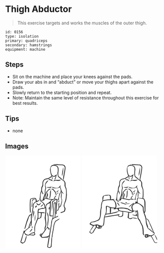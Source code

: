 # Thigh Abductor
> This exercise targets and works the muscles of the outer thigh.

``` 
id: 0156 
type: isolation 
primary: quadriceps 
secondary: hamstrings 
equipment: machine 
``` 

## Steps

 - Sit on the machine and place your knees against the pads.
 - Draw your abs in and “abduct” or move your thighs apart against the pads.
 - Slowly return to the starting position and repeat.
 - Note: Maintain the same level of resistance throughout this exercise for best results.

## Tips

 - none

## Images

<svg width="182pt" height="300" viewBox="0 0 182 225" xmlns="http://www.w3.org/2000/svg">
  <g fill="#FFF">
    <path d="M0 0h182v225H0V0m111.11 24.99c-2.26 3.72-3.43 8.21-2.6 12.54.86 4.2 1.18 8.64 3.51 12.36-1.25.8-2.51 1.58-3.81 2.31-4.39 4.76-12.36 2.3-16.05 7.87-2.3 2.83-2.13 6.53-2.18 9.96.15 2.9-2.05 5.11-2.74 7.79-.44 3.32.2 6.84-1.24 9.99-1.37 3.23-1.9 6.7-2.07 10.19-.13 3.27-1.53 6.56-.77 9.83 3.72 1.31 8.71 2.59 11.88-.51 0-.84.02-2.52.02-3.36 5.52 1.19 11.03 2.59 16.67 3.09-1.23 1.03-2.26 2.26-3.12 3.61-2.43 3.96-7.92 4.66-10.18 8.8-1.1 2.23-1.2 4.82-2.01 7.16-.34-3.64.1-7.66-2.55-10.59-3.13-3.22-6.46-7.04-11.38-7.05 3.15 2.28 7.07 3.8 9.27 7.2 2.49 3.17 3.73 7.33 2.73 11.31-2.4-.49-5-.91-7.38-.07-2.27.69-4.52 2.75-6.83.97-3.11 5.72-1.72 12.47-1.82 18.68.27 5.41-3.39 9.79-4.57 14.88-3.14 6.99-4.7 14.87-2.91 22.44-2.74 2.39-6.76 1.84-9.63 3.97-1.67 1.08-3.16 2.43-4.91 3.39-3.99.25-7.69-2.05-9.62-5.5 2.35-6.55 9.94-8.85 13.95-14.04-.96-.02-1.9.11-2.83.38 2.04-3.42 2.64-7.4 3.96-11.11.35 3.19-.04 6.39-1.43 9.31 1.11 0 2.62-.33 2.67-1.76 2.01-7.8.18-15.98 1.14-23.89 1.28-5.31 3.03-10.57 2.92-16.09 2.53-3.49-.01-7.98 2.2-11.56 1.33-3.48 5.11-4.86 8.45-5.6 1.21-1.22 4.17-1.71 3.95-3.71-1.95.09-3.6 1.38-5.37 2.07-.85-2.33-1-5.09-2.69-7-3.51-1.14-7.26-.1-10.73.7-1.53.2-2.61 1.51-2.9 2.95-1.19 8.01-.76 16.11-.77 24.17.05 2.76.52 5.49 1.02 8.2.95-1.62 1.49-3.43 1.12-5.31-.53-9.52-.94-19.17.61-28.62 3.37-.35 6.71-.92 10.09-1.22-1.23 2.23-3.9 1.75-5.99 2.35-1.26.96-1.09 2.71-1.35 4.11-.31 4.53-1.06 9.03-.91 13.59l1.42.06c-.01-4.48.34-8.96.02-13.43.59-.93 1.18-1.85 1.78-2.78 2.09-.77 4.15-1.68 5.89-3.12.23 2.18.59 4.34.99 6.49-3.36 1.16-5.47 4.03-7.13 7-.09 3.75.13 7.55-1.26 11.11-.39 4.08-1.03 8.13-2.22 12.08-1.81.69-3.57 1.47-5.3 2.35-6.06 10.33-8.47 22.18-11.79 33.55.42-.12 1.25-.35 1.67-.46 2.78-6.14 3.33-13.01 6.31-19.07 2.22-5.02 2.52-11.8 7.95-14.61-.45 4.87.29 9.77-.24 14.63-2.7 5.58-4.57 11.52-6.24 17.49-3.45 1.4-6.06 4.08-8.42 6.86-.76-.28-1.53-.55-2.29-.82-2.7 8.86-5.46 17.71-8.15 26.57-.83 3.24 3.31 3.63 5.3 4.88 2.23-1.59 5.5-2.6 6.26-5.52 1.37-4.69 3.54-9.3 3.19-14.31-2.63 4.46-3.14 9.81-5.07 14.58-.89 1.26-2.28 2.05-3.44 3.02-1.62-.55-3.24-1.03-4.86-1.54 3.16-7.31 3.9-15.38 6.92-22.75 1.26 1.77 2.47 3.59 3.66 5.42 3.21 1.24 6.7 2.08 10.02.63 4.47-.09 10 2.54 13.53-1.29-.29-1.78-.59-3.58-1.52-5.16.21-.27.63-.8.84-1.07.29-6.32-.4-12.92 2.26-18.84 2-4.17 2.89-8.86 5.52-12.71 2.55-.76 5.33-1.18 7.32-3.13.64-3.74 1.41-7.48 1.42-11.29 2.74.27 5.49.58 8.25.49l-2.19-1.71c-4.67-1.01-9.53-.37-14.27-.93.35-1.88.68-3.76 1.02-5.64 2.07-.59 4.14-1.19 6.11-2.08 2.22-.13 4.44-.22 6.66-.28 1.02-.58 2.05-1.15 3.08-1.7.88 8.04-.57 15.99-1.71 23.9 1.1 5.87 2.49 11.83 1.99 17.87-.73 2.74-2.72 5.22-1.96 8.21 1.21 4.93-3.4 7.96-5.78 11.55-1.95.36-3.88.81-5.79 1.35-.55 2.3-.55 4.89 2.25 5.6.18.45.53 1.35.7 1.8 1.39.58 2.64 1.97 4.26 1.61 4.02-.63 8.1-.72 12.15-.68l.64-2.37c.45.07 1.36.2 1.81.27-1.77 8.34-3 16.81-4.09 25.27 2.07.87 4.16 2.11 6.51 1.79 1.8-.81 4.15-1.91 4.07-4.26.42-7.14 1.16-14.25 1.22-21.4l-1.05.05c-1.8 7.51-.3 15.42-2.67 22.79-1.78 1.99-4.35.95-6.4.09.82-3.88 1.55-7.78 2.18-11.69 2.6-16.93 6.01-33.73 8.01-50.75.42-3.87 3.95-6.18 7.31-7.39 2.46-1.49 6.98-1.46 7.43-4.88-2.4.92-4.72 2.04-7.08 3.05.2-3.97.66-7.92.57-11.9-.41-7.34 1.09-14.6 1.41-21.92-.78-3.56-5.6-2.01-5.81.94-1.02 9.79-1.04 19.63-1.76 29.45-2.12-.19-4.23-.37-6.33-.61-.36-5.31.47-10.58.96-15.85.13-4.33.02-8.67.16-13 .16-2.24-.7-4.97 1.27-6.65 1.99-1.38 4.37-2.05 6.55-3.06 1.99.36 3.98.68 5.98 1 .01 6.24-.86 12.42-1.16 18.63.69 5.31-1.21 10.51-.45 15.82l1.65-.14c-.15-4.56.74-9.07.52-13.62-.06-7.39 1.58-14.69 1.49-22.08-2.72-.7-5.73-.89-7.83-2.98l1.36.03c1.41-2.3 3.37-4.27 4.34-6.83-2.57 1.37-4.21 3.78-5.81 6.11.04.94.09 1.87.13 2.81-5.45 1.79-11-.17-16.34-1.35-.14-.66-.43-1.99-.57-2.65.69-1.97 1.78-3.85 2.07-5.94-.81-2.03-2.05-3.87-2.66-5.98 2.37-3.1 4.86-6.86 9.06-7.4.27-1.87-2.62-1.07-3.66-.74-2.85 1.98-4.55 5.23-7.36 7.32.58 2.3 1.62 4.46 2.19 6.76-.78 2.9-1.75 5.77-1.52 8.84-.68-.42-2.03-1.24-2.71-1.65 1.47-4.07 2.1-8.62.79-12.82-1.48-3.79.84-7.51 1.36-11.25-.48-2.25-2.02-4.39-1.46-6.77.44-4.62 4.88-7.15 6.95-10.97-7.37 2.18-9.74 11.6-7.1 18.11-1.4 4.01-2.15 8.26-1.49 12.49-.99 5.63-4.54 10.52-4.94 16.31-1.91.22-4.17 1.13-5.74-.5-.24-3.14.58-6.26.3-9.4-.51-3.85 1.78-7.24 3-10.72.56 2.35 1.23 4.67 1.99 6.97.43-.16 1.27-.49 1.7-.65-.98-2.4-1.46-5.08-3.24-7.07.06-2.61-.09-5.27.46-7.84 1.1-2.3 2.94-4.47 2.44-7.21-.47-4.63.25-10.02 4.71-12.53 3.07-.78 6.29-.94 9.18-2.41-.18.75-.54 2.23-.72 2.98 3.41.48 6.74 1.37 9.54 3.46-.4-1.18-.81-2.35-1.23-3.52-2.05-.6-4.16-1-6.28-1.21-.38-.57-.77-1.14-1.15-1.71 2.8-1.54 5.6-3.19 7.85-5.5 2.95 1.39 6.1 1.04 8.97-.45-1.57 2.64-2.86 5.44-3.62 8.43 1.13-.55 2.33-1.21 2.65-2.55 1.47-3.54 2.01-7.37 3.18-11.02-2.79 2.98-8.04 7.26-11.49 2.79-3.25-5.27-3.52-11.75-3.47-17.78 1.89-6.6 11.29-6.38 15.62-2.45 1.94 4 1.88 8.65 1.09 12.93-.99 3.72.37 7.55 1.15 11.18 4.53 3.67 8.95 7.59 13.8 10.9 2.91 3.06 1.45 7.62 1.89 11.38.99 3.17 2.87 6.03 3.41 9.35.31 8.35.32 16.79-1.65 24.95-1.34 4.3-3.11 8.46-4.12 12.85.01 2.8 1.83 5.19 2.34 7.9-.31 1.89-.9 3.73-1.48 5.56-2.72 1.27-5.49 2.49-8.5 2.89.29.42.88 1.26 1.17 1.68 3.32-.8 6.44-2.18 9.48-3.7.67-3.22 2.81-6.81.35-9.79-2.59-3.81-1.06-8.56.87-12.28 3.03-5.6 2.86-12.13 3.71-18.27-1-5.98.51-12.36-2.36-17.95-1.66-3.47-.84-7.36-1.18-11.05-.65-1.72-1.66-3.28-2.55-4.89-.61-.22-1.83-.65-2.44-.87 2.02-7.27 2.65-14.8 4.24-22.15.51-4.88 2.69-11.13-2.15-14.61-4.49-2.57-10.07-.98-14.98-1.9-5.68-1.17-11.5.68-16.41 3.39m2.26 26.34c-.82 2.44-.67 5.06 1.4 6.78-.21-2.3-.45-4.64-1.4-6.78m2.93 11.35c1.98-.61 3.8-2.42 6-1.94 4.07.77 9.32 1.79 12.2-2.06-4.51.74-9.04.49-13.57.3-2.38-.31-3.51 2.11-4.63 3.7m10.73 15.52c-5.07 1.25-10.07-.89-14.81-2.45 1.1 1.27 2.23 2.72 3.93 3.21 5.25.8 10.92.88 15.63-1.95 1.07 3.07 2.98 6.19 2.14 9.56-.43 3.09-3.27 5.19-3.66 8.3-.74 4.59-2 9.04-3.7 13.36.8-.42 2.41-1.28 3.21-1.71-.53 2.51-1.93 5.02-.72 7.61 2.31-2.96.56-6.67.49-10.01 1.2-6 2.32-12.33 6.33-17.19-.62 4.33-.93 8.7-1.38 13.05-.24 3.74 2.7 7.13 1.65 10.89-.93 3.68-1.6 7.47-3.2 10.94-.65.55-.96 2.66-2.12 1.9-.95-2.77-.51-5.7-.04-8.51-.55.24-1.67.73-2.23.97-.12 3.94 1.02 8-.36 11.82-.47 2.57-2.54 4.33-3.88 6.45 1.19-.48 2.38-.97 3.56-1.49.95-2.29 1.78-4.64 2.49-7.03 1.64-1.06 3.89-1.89 4.35-4.03 1.41-6.19 4.63-12.93 1.09-19.01.58-4.3.63-8.64.77-12.97 1.67 1.22 3.39 2.39 5.21 3.4-1.81-2.54-4.43-4.54-5.5-7.56-1.19-3.23-2.22-6.51-3.38-9.75.33-1.31.62-2.64.82-3.97-2.19 2.08-3.64 5.18-6.69 6.17m-25.71-1.44c-.06.31-.17.93-.23 1.24 3.27.38 6.57.44 9.83-.12.21-.81.43-1.62.65-2.44-3.28 1.24-6.77 1.71-10.25 1.32m9.89 4.89c1.14.41 2.37.54 3.48 1.03 2.23 2.58 4.67 5.04 6.27 8.09-.41 1.58-.77 3.26.79 4.39.35-2.22.46-4.45.31-6.68-2.14-2.48-4.25-4.98-6.37-7.48-1.32-.39-3.73-.64-4.48.65m-2.91 10.09c-.32 3.59-.38 7.24-1.7 10.64.25.38.76 1.14 1.01 1.51 2.93-6.39 2.49-13.53 2.66-20.38-1.96 2.29-2.17 5.36-1.97 8.23m14.5-2.29c2.78-.74 4.99-2.68 6.79-4.85-3.03.34-5.03 2.62-6.79 4.85m3.44.84c-.68 1.6-.17 2.13 1.52 1.58.65-1.61.15-2.13-1.52-1.58m-3.45 4.54c1.24.47 2.45-1.5 1.84-2.54-1.23-.44-2.49 1.51-1.84 2.54m-9.6 16.85c-.34 7.96-.85 15.92-.93 23.88 1.37-7.76 2.33-15.57 2.9-23.43 2.31-1.41 5.22-1.99 6.77-4.43-3.28.34-6.24 1.9-8.74 3.98m-34.05 6.43c-1.11-1.22-2.26-2.42-3.48-3.53-.04 2.49 1.48 5.38 4.25 5.44 3.99.72 5.74-3.73 7.22-6.58-2.4 2.08-4.31 5.33-7.99 4.67m51.24-3.73c.27.27.27.27 0 0m-45.17 10.36c2.61-1.95 5.61-3.74 6.96-6.86-3.32 1.08-5.58 3.76-6.96 6.86m-10.72-3.18c-1.88 1-2.09 2.97-1.55 4.84 2.1-.9 2.97-3.15 3.73-5.15-.55.08-1.63.23-2.18.31m-6.36 11.47c.15 6.04-1.42 11.89-1.99 17.86l.43.02c.61-5.9 6.35-12.45 1.56-17.88m3.49 25.58c1.34-5.49 1.17-11.18.96-16.78-.87 5.54-1.98 11.18-.96 16.78m50.76-1.28c-1.79.94-2.33 3.04-3.23 4.69-2.91 5.52-2.86 11.9-4.02 17.88-1.44 5.79-2.11 11.72-2.96 17.61l1.72.13c.53-6.31 1.54-12.56 3.05-18.71.81-5.77 1.09-11.8 3.87-17.07 1.99-4.81 8.55-4.96 10.88-9.55-3.18 1.53-6.17 3.41-9.31 5.02m-58.03 14.6c-1.04.94.31 3.3 1.62 2.4 1.11-.99-.23-3.38-1.62-2.4m-5.75 13.4c3.01-2.22 7.13-5.04 6.64-9.28-2.13 3.15-4.99 5.82-6.64 9.28z"/>
    <path d="M120.25 23c4.31-.26 8.56.82 12.88.59 2.49.02 5.05-.04 7.45.71a8.916 8.916 0 0 1 3.34 4.66c-.76 10.48-4.25 20.62-4.37 31.15-3.03-3.48-6.18-6.94-10.26-9.23-3.43-7.43 1.84-15.5-1.66-22.81-1.23-3.02-4.68-3.9-7.38-5.07m17.37 18.95c-.42 2.54-1.01 5.15-.2 7.67 2.32-6.83 2.72-14.16 3.13-21.31-1.4 4.44-2.47 9.01-2.93 13.64zM96.68 94.92c-.42 2.3-.68 4.62-.89 6.95-1.14 1.27-2.16 2.63-2.98 4.13 1.07-3.77 2.56-7.39 3.87-11.08zM118.34 117.88c-.03-1.72 1.32-2.79 2.4-3.92.53 5.36-.02 10.74-.78 16.05-.09 6.65.34 13.34-.81 19.94-1.08.47-2.15.95-3.23 1.42.43-5.06 1.24-10.09 1.36-15.18.75-6.08 0-12.25 1.06-18.31zM98.49 123.49c1.03-4.49 5.17-7.9 9.83-7.75-.19 2.83-.4 5.67-.41 8.52.21 7.27-1.68 14.5-.75 21.77 2.54 1.3 5.52 1.29 8.23.54-1.03 6.34-5.09 11.89-4.52 18.53-1.43 9.31-3.22 18.59-4.82 27.89-4.37 4.1-10.87 3.38-16.35 4.43-.43-.59-1.3-1.75-1.73-2.33 1.2-5.48 6.34-8.61 8.68-13.48 1.47-2.78 3.78-4.96 6.24-6.85 1.15 1.85 2.07 3.83 3.03 5.79.38-1.19.9-2.33 1.45-3.45-1.63-1.62-3.32-3.19-5.17-4.57 1.63-6.06 1.9-12.33 2.59-18.53-.61-5.78.43-12.4-3.93-16.99.88 3.72 1.08 7.59 2.27 11.25.13 4.26.06 8.54-.89 12.72-.43 6.17.34 13.14-4.55 17.87-1.12-2.84-.17-5.51 1.11-8.05 1.78-8.85-2.43-17.71-.4-26.56.75-6.85 1.66-13.96.09-20.75m8.23 7.17c.46-2.28.67-4.6.84-6.92-2.11 1.03-4.11 6.94-.84 6.92zM79.95 151.8c.18-4.48.04-8.96.2-13.43 2 .25 4 .49 6 .77-.02 3.8-.19 7.7-1.69 11.26-1.46.58-3.01.93-4.51 1.4zM59.99 190.99c2.85-2.59 6.72-3.17 10.39-3.64l-.44 4.26c-3.32-.13-6.64-.35-9.95-.62zM84.9 191.83c.89-.78 1.79-1.54 2.7-2.31-.39 1.29-.7 2.6-1.08 3.9-.63-.44-1.17-.97-1.62-1.59z"/>
  </g>
  <g fill="#333">
    <path d="M111.11 24.99c4.91-2.71 10.73-4.56 16.41-3.39 4.91.92 10.49-.67 14.98 1.9 4.84 3.48 2.66 9.73 2.15 14.61-1.59 7.35-2.22 14.88-4.24 22.15.61.22 1.83.65 2.44.87.89 1.61 1.9 3.17 2.55 4.89.34 3.69-.48 7.58 1.18 11.05 2.87 5.59 1.36 11.97 2.36 17.95-.85 6.14-.68 12.67-3.71 18.27-1.93 3.72-3.46 8.47-.87 12.28 2.46 2.98.32 6.57-.35 9.79-3.04 1.52-6.16 2.9-9.48 3.7-.29-.42-.88-1.26-1.17-1.68 3.01-.4 5.78-1.62 8.5-2.89.58-1.83 1.17-3.67 1.48-5.56-.51-2.71-2.33-5.1-2.34-7.9 1.01-4.39 2.78-8.55 4.12-12.85 1.97-8.16 1.96-16.6 1.65-24.95-.54-3.32-2.42-6.18-3.41-9.35-.44-3.76 1.02-8.32-1.89-11.38-4.85-3.31-9.27-7.23-13.8-10.9-.78-3.63-2.14-7.46-1.15-11.18.79-4.28.85-8.93-1.09-12.93-4.33-3.93-13.73-4.15-15.62 2.45-.05 6.03.22 12.51 3.47 17.78 3.45 4.47 8.7.19 11.49-2.79-1.17 3.65-1.71 7.48-3.18 11.02-.32 1.34-1.52 2-2.65 2.55.76-2.99 2.05-5.79 3.62-8.43-2.87 1.49-6.02 1.84-8.97.45-2.25 2.31-5.05 3.96-7.85 5.5.38.57.77 1.14 1.15 1.71 2.12.21 4.23.61 6.28 1.21.42 1.17.83 2.34 1.23 3.52-2.8-2.09-6.13-2.98-9.54-3.46.18-.75.54-2.23.72-2.98-2.89 1.47-6.11 1.63-9.18 2.41-4.46 2.51-5.18 7.9-4.71 12.53.5 2.74-1.34 4.91-2.44 7.21-.55 2.57-.4 5.23-.46 7.84 1.78 1.99 2.26 4.67 3.24 7.07-.43.16-1.27.49-1.7.65-.76-2.3-1.43-4.62-1.99-6.97-1.22 3.48-3.51 6.87-3 10.72.28 3.14-.54 6.26-.3 9.4 1.57 1.63 3.83.72 5.74.5.4-5.79 3.95-10.68 4.94-16.31-.66-4.23.09-8.48 1.49-12.49-2.64-6.51-.27-15.93 7.1-18.11-2.07 3.82-6.51 6.35-6.95 10.97-.56 2.38.98 4.52 1.46 6.77-.52 3.74-2.84 7.46-1.36 11.25 1.31 4.2.68 8.75-.79 12.82.68.41 2.03 1.23 2.71 1.65-.23-3.07.74-5.94 1.52-8.84-.57-2.3-1.61-4.46-2.19-6.76 2.81-2.09 4.51-5.34 7.36-7.32 1.04-.33 3.93-1.13 3.66.74-4.2.54-6.69 4.3-9.06 7.4.61 2.11 1.85 3.95 2.66 5.98-.29 2.09-1.38 3.97-2.07 5.94.14.66.43 1.99.57 2.65 5.34 1.18 10.89 3.14 16.34 1.35-.04-.94-.09-1.87-.13-2.81 1.6-2.33 3.24-4.74 5.81-6.11-.97 2.56-2.93 4.53-4.34 6.83l-1.36-.03c2.1 2.09 5.11 2.28 7.83 2.98.09 7.39-1.55 14.69-1.49 22.08.22 4.55-.67 9.06-.52 13.62l-1.65.14c-.76-5.31 1.14-10.51.45-15.82.3-6.21 1.17-12.39 1.16-18.63-2-.32-3.99-.64-5.98-1-2.18 1.01-4.56 1.68-6.55 3.06-1.97 1.68-1.11 4.41-1.27 6.65-.14 4.33-.03 8.67-.16 13-.49 5.27-1.32 10.54-.96 15.85 2.1.24 4.21.42 6.33.61.72-9.82.74-19.66 1.76-29.45.21-2.95 5.03-4.5 5.81-.94-.32 7.32-1.82 14.58-1.41 21.92.09 3.98-.37 7.93-.57 11.9 2.36-1.01 4.68-2.13 7.08-3.05-.45 3.42-4.97 3.39-7.43 4.88-3.36 1.21-6.89 3.52-7.31 7.39-2 17.02-5.41 33.82-8.01 50.75-.63 3.91-1.36 7.81-2.18 11.69 2.05.86 4.62 1.9 6.4-.09 2.37-7.37.87-15.28 2.67-22.79l1.05-.05c-.06 7.15-.8 14.26-1.22 21.4.08 2.35-2.27 3.45-4.07 4.26-2.35.32-4.44-.92-6.51-1.79 1.09-8.46 2.32-16.93 4.09-25.27-.45-.07-1.36-.2-1.81-.27l-.64 2.37c-4.05-.04-8.13.05-12.15.68-1.62.36-2.87-1.03-4.26-1.61-.17-.45-.52-1.35-.7-1.8-2.8-.71-2.8-3.3-2.25-5.6 1.91-.54 3.84-.99 5.79-1.35 2.38-3.59 6.99-6.62 5.78-11.55-.76-2.99 1.23-5.47 1.96-8.21.5-6.04-.89-12-1.99-17.87 1.14-7.91 2.59-15.86 1.71-23.9-1.03.55-2.06 1.12-3.08 1.7-2.22.06-4.44.15-6.66.28-1.97.89-4.04 1.49-6.11 2.08-.34 1.88-.67 3.76-1.02 5.64 4.74.56 9.6-.08 14.27.93l2.19 1.71c-2.76.09-5.51-.22-8.25-.49-.01 3.81-.78 7.55-1.42 11.29-1.99 1.95-4.77 2.37-7.32 3.13-2.63 3.85-3.52 8.54-5.52 12.71-2.66 5.92-1.97 12.52-2.26 18.84-.21.27-.63.8-.84 1.07.93 1.58 1.23 3.38 1.52 5.16-3.53 3.83-9.06 1.2-13.53 1.29-3.32 1.45-6.81.61-10.02-.63-1.19-1.83-2.4-3.65-3.66-5.42-3.02 7.37-3.76 15.44-6.92 22.75 1.62.51 3.24.99 4.86 1.54 1.16-.97 2.55-1.76 3.44-3.02 1.93-4.77 2.44-10.12 5.07-14.58.35 5.01-1.82 9.62-3.19 14.31-.76 2.92-4.03 3.93-6.26 5.52-1.99-1.25-6.13-1.64-5.3-4.88 2.69-8.86 5.45-17.71 8.15-26.57.76.27 1.53.54 2.29.82 2.36-2.78 4.97-5.46 8.42-6.86 1.67-5.97 3.54-11.91 6.24-17.49.53-4.86-.21-9.76.24-14.63-5.43 2.81-5.73 9.59-7.95 14.61-2.98 6.06-3.53 12.93-6.31 19.07-.42.11-1.25.34-1.67.46 3.32-11.37 5.73-23.22 11.79-33.55 1.73-.88 3.49-1.66 5.3-2.35 1.19-3.95 1.83-8 2.22-12.08 1.39-3.56 1.17-7.36 1.26-11.11 1.66-2.97 3.77-5.84 7.13-7-.4-2.15-.76-4.31-.99-6.49-1.74 1.44-3.8 2.35-5.89 3.12-.6.93-1.19 1.85-1.78 2.78.32 4.47-.03 8.95-.02 13.43l-1.42-.06c-.15-4.56.6-9.06.91-13.59.26-1.4.09-3.15 1.35-4.11 2.09-.6 4.76-.12 5.99-2.35-3.38.3-6.72.87-10.09 1.22-1.55 9.45-1.14 19.1-.61 28.62.37 1.88-.17 3.69-1.12 5.31-.5-2.71-.97-5.44-1.02-8.2.01-8.06-.42-16.16.77-24.17.29-1.44 1.37-2.75 2.9-2.95 3.47-.8 7.22-1.84 10.73-.7 1.69 1.91 1.84 4.67 2.69 7 1.77-.69 3.42-1.98 5.37-2.07.22 2-2.74 2.49-3.95 3.71-3.34.74-7.12 2.12-8.45 5.6-2.21 3.58.33 8.07-2.2 11.56.11 5.52-1.64 10.78-2.92 16.09-.96 7.91.87 16.09-1.14 23.89-.05 1.43-1.56 1.76-2.67 1.76 1.39-2.92 1.78-6.12 1.43-9.31-1.32 3.71-1.92 7.69-3.96 11.11.93-.27 1.87-.4 2.83-.38-4.01 5.19-11.6 7.49-13.95 14.04 1.93 3.45 5.63 5.75 9.62 5.5 1.75-.96 3.24-2.31 4.91-3.39 2.87-2.13 6.89-1.58 9.63-3.97-1.79-7.57-.23-15.45 2.91-22.44 1.18-5.09 4.84-9.47 4.57-14.88.1-6.21-1.29-12.96 1.82-18.68 2.31 1.78 4.56-.28 6.83-.97 2.38-.84 4.98-.42 7.38.07 1-3.98-.24-8.14-2.73-11.31-2.2-3.4-6.12-4.92-9.27-7.2 4.92.01 8.25 3.83 11.38 7.05 2.65 2.93 2.21 6.95 2.55 10.59.81-2.34.91-4.93 2.01-7.16 2.26-4.14 7.75-4.84 10.18-8.8.86-1.35 1.89-2.58 3.12-3.61-5.64-.5-11.15-1.9-16.67-3.09 0 .84-.02 2.52-.02 3.36-3.17 3.1-8.16 1.82-11.88.51-.76-3.27.64-6.56.77-9.83.17-3.49.7-6.96 2.07-10.19 1.44-3.15.8-6.67 1.24-9.99.69-2.68 2.89-4.89 2.74-7.79.05-3.43-.12-7.13 2.18-9.96 3.69-5.57 11.66-3.11 16.05-7.87 1.3-.73 2.56-1.51 3.81-2.31-2.33-3.72-2.65-8.16-3.51-12.36-.83-4.33.34-8.82 2.6-12.54m9.14-1.99c2.7 1.17 6.15 2.05 7.38 5.07 3.5 7.31-1.77 15.38 1.66 22.81 4.08 2.29 7.23 5.75 10.26 9.23.12-10.53 3.61-20.67 4.37-31.15a8.916 8.916 0 0 0-3.34-4.66c-2.4-.75-4.96-.69-7.45-.71-4.32.23-8.57-.85-12.88-.59M96.68 94.92c-1.31 3.69-2.8 7.31-3.87 11.08.82-1.5 1.84-2.86 2.98-4.13.21-2.33.47-4.65.89-6.95m21.66 22.96c-1.06 6.06-.31 12.23-1.06 18.31-.12 5.09-.93 10.12-1.36 15.18 1.08-.47 2.15-.95 3.23-1.42 1.15-6.6.72-13.29.81-19.94.76-5.31 1.31-10.69.78-16.05-1.08 1.13-2.43 2.2-2.4 3.92m-19.85 5.61c1.57 6.79.66 13.9-.09 20.75-2.03 8.85 2.18 17.71.4 26.56-1.28 2.54-2.23 5.21-1.11 8.05 4.89-4.73 4.12-11.7 4.55-17.87.95-4.18 1.02-8.46.89-12.72-1.19-3.66-1.39-7.53-2.27-11.25 4.36 4.59 3.32 11.21 3.93 16.99-.69 6.2-.96 12.47-2.59 18.53 1.85 1.38 3.54 2.95 5.17 4.57-.55 1.12-1.07 2.26-1.45 3.45-.96-1.96-1.88-3.94-3.03-5.79-2.46 1.89-4.77 4.07-6.24 6.85-2.34 4.87-7.48 8-8.68 13.48.43.58 1.3 1.74 1.73 2.33 5.48-1.05 11.98-.33 16.35-4.43 1.6-9.3 3.39-18.58 4.82-27.89-.57-6.64 3.49-12.19 4.52-18.53-2.71.75-5.69.76-8.23-.54-.93-7.27.96-14.5.75-21.77.01-2.85.22-5.69.41-8.52-4.66-.15-8.8 3.26-9.83 7.75M79.95 151.8c1.5-.47 3.05-.82 4.51-1.4 1.5-3.56 1.67-7.46 1.69-11.26-2-.28-4-.52-6-.77-.16 4.47-.02 8.95-.2 13.43m-19.96 39.19c3.31.27 6.63.49 9.95.62l.44-4.26c-3.67.47-7.54 1.05-10.39 3.64m24.91.84c.45.62.99 1.15 1.62 1.59.38-1.3.69-2.61 1.08-3.9-.91.77-1.81 1.53-2.7 2.31z"/>
    <path d="M137.62 41.95c.46-4.63 1.53-9.2 2.93-13.64-.41 7.15-.81 14.48-3.13 21.31-.81-2.52-.22-5.13.2-7.67zM113.37 51.33c.95 2.14 1.19 4.48 1.4 6.78-2.07-1.72-2.22-4.34-1.4-6.78zM116.3 62.68c1.12-1.59 2.25-4.01 4.63-3.7 4.53.19 9.06.44 13.57-.3-2.88 3.85-8.13 2.83-12.2 2.06-2.2-.48-4.02 1.33-6 1.94zM127.03 78.2c3.05-.99 4.5-4.09 6.69-6.17-.2 1.33-.49 2.66-.82 3.97 1.16 3.24 2.19 6.52 3.38 9.75 1.07 3.02 3.69 5.02 5.5 7.56-1.82-1.01-3.54-2.18-5.21-3.4-.14 4.33-.19 8.67-.77 12.97 3.54 6.08.32 12.82-1.09 19.01-.46 2.14-2.71 2.97-4.35 4.03-.71 2.39-1.54 4.74-2.49 7.03-1.18.52-2.37 1.01-3.56 1.49 1.34-2.12 3.41-3.88 3.88-6.45 1.38-3.82.24-7.88.36-11.82.56-.24 1.68-.73 2.23-.97-.47 2.81-.91 5.74.04 8.51 1.16.76 1.47-1.35 2.12-1.9 1.6-3.47 2.27-7.26 3.2-10.94 1.05-3.76-1.89-7.15-1.65-10.89.45-4.35.76-8.72 1.38-13.05-4.01 4.86-5.13 11.19-6.33 17.19.07 3.34 1.82 7.05-.49 10.01-1.21-2.59.19-5.1.72-7.61-.8.43-2.41 1.29-3.21 1.71 1.7-4.32 2.96-8.77 3.7-13.36.39-3.11 3.23-5.21 3.66-8.3.84-3.37-1.07-6.49-2.14-9.56-4.71 2.83-10.38 2.75-15.63 1.95-1.7-.49-2.83-1.94-3.93-3.21 4.74 1.56 9.74 3.7 14.81 2.45zM101.32 76.76c3.48.39 6.97-.08 10.25-1.32-.22.82-.44 1.63-.65 2.44-3.26.56-6.56.5-9.83.12.06-.31.17-.93.23-1.24z"/>
    <path d="M111.21 81.65c.75-1.29 3.16-1.04 4.48-.65 2.12 2.5 4.23 5 6.37 7.48.15 2.23.04 4.46-.31 6.68-1.56-1.13-1.2-2.81-.79-4.39-1.6-3.05-4.04-5.51-6.27-8.09-1.11-.49-2.34-.62-3.48-1.03zM108.3 91.74c-.2-2.87.01-5.94 1.97-8.23-.17 6.85.27 13.99-2.66 20.38-.25-.37-.76-1.13-1.01-1.51 1.32-3.4 1.38-7.05 1.7-10.64zM122.8 89.45c1.76-2.23 3.76-4.51 6.79-4.85-1.8 2.17-4.01 4.11-6.79 4.85zM126.24 90.29c1.67-.55 2.17-.03 1.52 1.58-1.69.55-2.2.02-1.52-1.58zM122.79 94.83c-.65-1.03.61-2.98 1.84-2.54.61 1.04-.6 3.01-1.84 2.54zM113.19 111.68c2.5-2.08 5.46-3.64 8.74-3.98-1.55 2.44-4.46 3.02-6.77 4.43-.57 7.86-1.53 15.67-2.9 23.43.08-7.96.59-15.92.93-23.88zM79.14 118.11c3.68.66 5.59-2.59 7.99-4.67-1.48 2.85-3.23 7.3-7.22 6.58-2.77-.06-4.29-2.95-4.25-5.44 1.22 1.11 2.37 2.31 3.48 3.53zM130.38 114.38c.27.27.27.27 0 0zM85.21 124.74c1.38-3.1 3.64-5.78 6.96-6.86-1.35 3.12-4.35 4.91-6.96 6.86zM74.49 121.56c.55-.08 1.63-.23 2.18-.31-.76 2-1.63 4.25-3.73 5.15-.54-1.87-.33-3.84 1.55-4.84zM106.72 130.66c-3.27.02-1.27-5.89.84-6.92-.17 2.32-.38 4.64-.84 6.92zM68.13 133.03c4.79 5.43-.95 11.98-1.56 17.88l-.43-.02c.57-5.97 2.14-11.82 1.99-17.86zM71.62 158.61c-1.02-5.6.09-11.24.96-16.78.21 5.6.38 11.29-.96 16.78zM122.38 157.33c3.14-1.61 6.13-3.49 9.31-5.02-2.33 4.59-8.89 4.74-10.88 9.55-2.78 5.27-3.06 11.3-3.87 17.07-1.51 6.15-2.52 12.4-3.05 18.71l-1.72-.13c.85-5.89 1.52-11.82 2.96-17.61 1.16-5.98 1.11-12.36 4.02-17.88.9-1.65 1.44-3.75 3.23-4.69zM64.35 171.93c1.39-.98 2.73 1.41 1.62 2.4-1.31.9-2.66-1.46-1.62-2.4zM58.6 185.33c1.65-3.46 4.51-6.13 6.64-9.28.49 4.24-3.63 7.06-6.64 9.28z"/>
  </g>
</svg>

<svg width="182pt" height="300" viewBox="0 0 182 225" xmlns="http://www.w3.org/2000/svg">
  <g fill="#FFF">
    <path d="M0 0h182v202.88c-1.77-4.31-3.68-8.7-6.81-12.22 1.84 5.35 4.71 10.28 6.81 15.53v3.07c-1.03.49-2.05.97-3.07 1.47-1.12-.62-2.24-1.23-3.35-1.85-2.22-4.87-4.91-9.52-7.64-14.12 2.76-1.26 6.23-2.38 7.25-5.6 1.04-1.9-.97-3.32-1.9-4.73-2.72-6.74-5.53-13.45-8.77-19.97-2.08-4.57-3.34-10.99-9.18-12.04-.79-4.35-2.29-8.52-4.26-12.46 1.23-2.13 2.37-4.44 2.25-6.96-.01-6.33.13-12.66-.06-18.99-.07-3.95-1.51-7.8-4.2-10.72l-1.44 1.43c1.58-7.14.93-14.39.66-21.62-.38-3.82-2.8-7.17-2.79-11.06-.12-2.14.12-4.31-.28-6.43-.97-2.53-2.87-4.53-4.51-6.64 1.94-9.25 3.64-18.57 4.79-27.95.87-4.38-2.83-9.06-7.4-8.79-6.34-.11-12.72-1.36-19.05-.44a61.8 61.8 0 0 0 2.09 1.52c5.61-.28 11.24.31 16.85.43 3.58-.09 6.53 3.77 5.79 7.19-1.19 9.71-3.59 19.23-4.62 28.97-2.77-3.57-6.04-6.74-9.94-9.04-2.03-5.5-.85-11.26-.21-16.87-.3-3.21-1.05-7.1-4.07-8.89-2.28-1.27-5.18-1.01-7.17-2.85-2.21.93-4.73 1.32-6.65 2.82-4.88 7.53-2.41 17.21.85 24.88-2.46 1.54-4.84 3.19-7.38 4.59-3.71 1.91-8.62 1.11-11.56 4.51-2.65 2.61-3 6.44-2.97 9.96.3 3.99-3.02 7.05-2.88 11.01-.05 3.42-.59 6.79-1.87 9.97-2.17 5.95-.44 12.98-3.89 18.45 3.86-.01 7.69.64 11.55.55 1.75-1.06 1.91-3.27 2.58-5.01 6.05 1.52 12.26 2.38 18.29 4.03 1.31-.54 2.63-1.09 3.95-1.62 2.9.48 5.86.55 8.74-.09-2.11-.68-4.27-1.18-6.44-1.62-.58-.65-1.15-1.29-1.71-1.94l1.06.3c1.51-2.3 3.26-4.47 4.41-6.99-2.27 1.59-4.04 3.73-5.65 5.96l-.03 2.93c-1.46.4-2.91.83-4.35 1.28-4.23-.78-8.48-1.51-12.62-2.69.34-2.87 1.36-5.59 1.98-8.4-.72-2.08-1.81-4.01-2.76-6 1.89-2.2 3.88-4.32 5.81-6.49 1.53-.41 3.04-.83 4.55-1.31-1.69-.34-3.78-1.23-5.28.11-2.41 2.16-4.33 4.82-6.75 6.99.65 2.24 1.71 4.38 2.03 6.71-.56 2.92-1.4 5.79-1.47 8.8-.66-.4-1.98-1.19-2.63-1.59 1.35-4.17 2.05-8.7.74-12.97-1.27-3.75.56-7.49 1.46-11.09-.69-2.2-2.01-4.4-1.58-6.78.5-4.58 4.79-7.26 6.97-11-7.42 2.3-9.46 11.52-7.12 18.15-1.31 4.03-1.88 8.25-1.49 12.47-.93 5.68-4.37 10.64-4.97 16.43-1.9-.02-4.22.92-5.7-.72.22-6.7-.35-13.72 3.17-19.78.99 2.58 1.81 5.25 3.2 7.67.05-2.58-.58-5.08-1-7.6-.46-.07-1.38-.22-1.84-.29.25-2.86.06-5.79.8-8.59.93-2.33 2.62-4.52 2.3-7.18-.26-4.42.02-9.74 4.27-12.3 3.07-1.35 6.6-1.35 9.72-2.68-.2.71-.6 2.11-.8 2.81 3.49.59 6.86 1.71 9.98 3.4-1.25-4.02-5.54-4.94-9.25-4.23.26-.82.53-1.63.8-2.44 2.55-1.46 5.04-3.07 7.26-5 2.98 1.21 6.08.73 8.96-.53-1.56 2.72-2.87 5.58-3.57 8.64 4.37-3.1 3.91-9.16 5.76-13.71-2.21 2.13-4.65 4.32-7.8 4.83-1.95-.26-3.65-1.63-4.5-3.38-2.31-5.19-2.92-10.97-2.65-16.6 1.88-6.58 11.39-6.38 15.65-2.37 3.56 6.47-.42 13.77 1.4 20.52.36 1.72.46 3.82 2.18 4.8 4.11 2.97 7.8 6.47 11.99 9.32 3.53 2.81 1.89 7.83 2.46 11.68.85 3.23 2.8 6.1 3.28 9.45.25 6.76.39 13.56-.69 20.27-3.44-.62-6.91-1-10.39-1.26.71-4 .65-8.06.78-12.09 1.95.67 3.52 2.08 5.32 3.05-1.75-2.26-4.06-4.15-5.21-6.83-1.46-3.41-2.47-6.99-3.79-10.45.36-1.35.7-2.7 1.02-4.07-2.14 2.25-3.75 5.32-6.85 6.36-5.08 1.21-10.04-1.01-14.84-2.36 2.93 3.87 8.01 3.62 12.37 3.43 2.59-.26 5.02-1.29 7.39-2.33 1 3.08 2.93 6.21 2.09 9.55-.63 3.07-3.15 5.37-3.67 8.48-.82 4.22-1.73 8.44-3.44 12.4.55-.1 1.65-.32 2.2-.43.11.67.33 2.02.45 2.69-.25-7.98 1.53-16.37 6.38-22.86-.38 5.36-1.84 10.78-.73 16.14-.54.27-1.62.83-2.16 1.11-.09 2.54.27 5.13-.3 7.62-1.42.35-2.95-.36-4.31.31.46.6.91 1.22 1.35 1.85-1.26 1.38-2.93 2.28-4.55 3.16l-.53-.03 1.1-2.86c-4.72 3.16-9.69 6.22-13.02 10.94 4.03-2.1 7.22-5.39 10.83-8.09-1.59 2.73-4.36 5.38-4.11 8.81.51 2.73 1.63 5.31 2.37 7.98-4.38-.9-7.61-4.11-11.57-5.85-9.15-2.22-19.15-3.11-28.15.1 1.97-4.69 1.48-10.09-.53-14.68-1.51-2.59-3.52-4.84-5.32-7.23 1.03-.01 3.08-.05 4.1-.07-3.38-.96-6.83-.15-10.22.3-.3-3.75 1.33-9.51-3.57-10.84-5.01-.55-10.45-.03-15.04 2.14-3.04 3.09-1.72 8.11-1.76 12.05-3.13 4.1-3.38 9.39-3.78 14.33-.26 4.72-2.28 9.2-2.02 13.98-.04 5.71-.07 12.41-4.1 16.88-5.05 2.87-10.63 5.02-16.44 5.62-2.87.33-3.98 3.14-4.89 5.47 2.64 1.78 5.53 3.11 8.42 4.43-3.48 4.71-6.32 9.84-9.07 14.99 1.38 1.25 2.79 2.47 4.21 3.67 1.89-.9 4.48-1.08 5.51-3.15 2.35-4.08 4.56-8.27 7.49-11.98 1.51.81 2.88 1.86 4.26 2.88 2.69.17 5.48.24 7.73-1.48l.04-3.05c1.88-1.11 4.25-1.75 5.53-3.61 2.09-6.17 1.38-12.77 2.38-19.12 10.74-1.6 21.36-3.89 32.17-5.05l.8 2.72c3.61 1.57 8.25 2.08 11.08-1.27.82-3.3.44-6.74.36-10.09 4.56.54 9.46.57 13.51 3.01l-1.27.18c-.2 3.82-.81 7.59-1.4 11.36 2.3 1.54 4.77 3.54 7.72 3.27 1.69-.45 3.14-1.45 4.65-2.28 3.88.94 7.86 1.53 11.86 1.58-4.92-2.18-10.9-3.67-16.04-1.39-1.89.98-3.76-.32-5.48-1.02.21-4.13.69-8.25.67-12.39 4.68 1.89 8.82-.8 12.41-3.51l3.84.6c.03 1.25.08 3.75.11 5 1.24-1.47 1.55-3.42 2.12-5.19l1.35 1.14c.44 4.89.08 9.85.94 14.69.65 3.67 4.28 5.75 5.39 9.25 1.4 3.79 3.69 7.16 5.25 10.87 1.43 5.56 1.8 11.36 1.73 17.09-.31 2.55 2.28 3.96 3.55 5.8-.06-1.28-.11-2.56-.18-3.83l-1.16.27c.23-7.01.09-14.2-2.34-20.85-1.95-3.82-4.31-7.45-5.69-11.53-.85-3.41-5.08-5.12-4.9-8.86.08-5.99.06-12.14-2.32-17.75-.23.6-.69 1.81-.93 2.42-3.06-.06-6.4.53-9.18-1.12-.83-2.53-1.55-5.1-2.03-7.73.48-4.1 3.91-7.58 7.92-8.5 6.04-2.28 11.43 2.82 15.46 6.68 2.91 2.38 1.96 6.46 2.28 9.73 1.75 8.59 6.61 16.31 6.9 25.24.05 6.51 2 12.87 5.05 18.56 5.21 3.66 9.65 8.31 15.31 11.35-2.55 4.93-9.57 6.6-14.11 3.44-2.42-1.84-5.46-.82-8.21-.66.37 1.59-.13 3.1-.94 4.48.79 1.18 1.29 2.73 2.65 3.42 3.56.15 6.74-1.71 9.39-3.91 1.07.16 2.13.38 3.19.64 3.3 4.31 5.37 9.41 8.04 14.1 1.87 2.24 4.93 2.46 7.45 1.22V225H0V0m137.05 49.62c3.03-6.66 2.87-14.27 3.5-21.44-1.98 6.96-3.5 14.18-3.5 21.44m-24.38 2.94c.1 1.99.54 3.93 1.9 5.45-.06-1.89-.19-3.77-.29-5.65l-1.61.2m3.75 10.15c1.93-.66 3.69-2.57 5.86-2.04 4.04.8 9.32 1.89 12.13-2.01-4.47.87-8.97.57-13.47.35-2.34-.24-3.54 2-4.52 3.7m-15.85 14.23c1.28.88 2.77 1.42 4.33 1.39 2.63.07 6.17.32 6.97-2.86-3.63 1.33-7.47 1.55-11.3 1.47m9.78 4.2c1.46.53 2.94.98 4.45 1.36 1.43 2.17 3.32 3.97 4.93 5.99 1.71 1.88.19 4.76 1.89 6.68.33-2.18 1.05-4.58.13-6.72-1.78-2.7-4.14-4.96-6.12-7.51-1.76-.21-3.52-.14-5.28.2m-2.3 13.85c.15 3.12-1.64 6.06-.88 9.17.81-1.79 1.54-3.61 2.35-5.4.43-5.03.74-10.06.77-15.12-2.87 3.09-1.57 7.58-2.24 11.35m14.78-5.56c2.72-.75 4.9-2.64 6.63-4.8-2.95.38-4.88 2.64-6.63 4.8m3.38.93c-.69 1.57-.18 2.09 1.53 1.55.68-1.59.17-2.1-1.53-1.55m-3.56 4.78c1.42.4 2.69-1.84 2.02-3-1.4-.36-2.71 1.83-2.02 3m-40.43 13.82a59.16 59.16 0 0 0 8.88 4.67c-2.29-2.6-5.15-4.84-8.88-4.67m10.28 4.2c3.08 3.44 8.15 3.19 12 5.33 3.35-.77 6.73-1.43 10.13-1.94-.22-.44-.43-.89-.65-1.33l-2.79 1.79c-1.4-1.46-2.93-2.78-4.43-4.14-.85.53-1.7 1.06-2.55 1.58 2.19.5 4.47.92 6.24 2.41-3.49 1.59-6.49-.46-9.68-1.57-2.68-.95-5.46-1.64-8.27-2.13m-8.12.51c1.8 3.17 3.7 6.43 6.56 8.77-.98-3.6-2.7-7.53-6.56-8.77m46.08 28.51c.07 1.8-.68 2.48-2.25 2.03-2.37-.6-4.77-1.14-7.23-1.12 3.75 1.98 7.96 3.17 12.23 3.1-.45-2-.92-4-1.29-6.01-.49.66-.98 1.33-1.46 2z"/>
    <path d="M92.77 106.23c.95-3.93 2.55-7.65 4.03-11.41-.46 2.36-.76 4.75-1 7.15-1.25 1.24-2.24 2.69-3.03 4.26zM56.9 97.29c2.75.08 5.44-.61 8.15-1.02l2.51 1.91c.1 2.65.29 5.31.45 7.96-5.74.26-11.51.87-17.07 2.38.61-3.04.79-6.14 1.41-9.17.56-1.94 2.87-2.03 4.55-2.06zM134.73 114.3c-.58-3.66-1.13-7.79 1.06-11.06 4.38.57 8.85.96 13.05 2.44 2.17 3.28 2.16 7.49 2.13 11.3-.29 6.68 1.26 13.42-.19 20.05-2.53-3.99-1.14-8.71-2.23-13.02-3.24-4.76-8.76-7.3-13.82-9.71zM53.1 109.76c7.38-1.98 15.07-1.95 22.65-1.5 1.31 1.77 2.6 3.55 3.97 5.27.72 4.11 2.53 8.37.7 12.46-2.52.02-5.04.1-7.54-.13-4.17-.48-7.79-2.8-11.81-3.81-1.38-.83-2.61.45-3.34 1.46.41 5.93 1.24 12.27-1.17 17.92-3.62 5.77-3.64 12.83-4.12 19.41-.5 2.75-1.2 5.46-1.63 8.23-4.32 2.47-8.72-.93-12.89-2.13-3.02-1.05-5.98.64-8.91 1.19-3.29-.48-6.83-1.6-8.37-4.83 2.91-2.09 6.5-1.88 9.88-2.33 3.45-1.87 7.31-2.82 10.78-4.65 2.19-1.86 2.65-4.89 3.46-7.49 2.28-7.39.3-15.34 2.99-22.67-.48-3.72.41-7.39 1.1-11.02.35-2.33 1.86-4.73 4.25-5.38z"/>
    <path d="M60 123.33c2.87.12 5.22 2.11 7.78 3.21-.64 4.4-.17 8.85-.15 13.27-3.02.2-6.04.55-9 1.23 1.11-5.84 1.71-11.77 1.37-17.71zM70.01 127.57c2.64.06 5.29.13 7.93.18-.54.93-1.06 1.86-1.56 2.81 3.1-.66 6.23-1.22 9.37-1.69.76 2.03 1.77 3.96 2.94 5.79-6.35 1.95-12.79 3.57-19.32 4.76 1.08-3.88.89-7.89.64-11.85zM89.36 128.1c3.23-.03 6.45-.08 9.68-.07 3.7-.13 7.03 2.03 10.77 1.58 3.55 3.06 7.75 5.11 12.31 6.14-1.87.97-3.88 1.94-6.04 1.4-5.67-.98-11.28-2.63-17.07-2.78-2.99-.03-6.01-.43-8.71-1.77-1.9-.76-.79-2.97-.94-4.5z"/>
    <path d="M70.01 141.13c6.73-1.86 14.4-2.09 19.88-6.94 2.69.87 5.41 1.66 8.21 2.09-.15 2.38-.37 4.75-.39 7.14-1.27 4.58-7.23 4.75-9.95 1.37.77-.34 2.29-1.03 3.05-1.37-.16-.37-.47-1.1-.63-1.47-11.49 2.58-23.33 3.21-34.76 6.13.51-1.71.52-3.72 1.85-5.06 4.08-1.53 8.58-.7 12.74-1.89zM155.37 153.09c5.51 3.24 7.01 9.73 9.35 15.18 2.77 5.46 4.65 11.31 7.58 16.7-4.54-2.57-7.31-7.41-12.45-9.1.1-3.09-.75-6.05-1.95-8.86-1.9-4.38-2.05-9.23-2.53-13.92zM36.12 168.41c1.36.59 2.7 1.2 4.04 1.82-.12 1.62-.18 3.23-.16 4.86-1.2-1.09-2.5-2.04-4.01-2.66.03-1.34.09-2.68.13-4.02zM28.61 170.33c1.36-.52 2.71-1.04 4.07-1.57.31 1.32.65 2.63 1.02 3.93-3.04 4.77-6.11 9.52-8.9 14.44-1.66-.22-3.69.17-4.71-1.51 0-1.21.13-2.4.27-3.59 3.06-3.67 5.64-7.71 8.25-11.7zM43.23 171.22c2.02 1.06 2.62 3.95-.16 4.59l.16-4.59zM154.49 192.78c2.67-.1 2.83 2.36 1.49 4.06-.78-.67-1.56-1.35-2.33-2.02l.84-2.04zM159.08 193.32c2.18-1.23 2.24 3.3.05 2.03-.02-.51-.04-1.53-.05-2.03z"/>
  </g>
  <g fill="#333">
    <path d="M119.05 21.79c6.33-.92 12.71.33 19.05.44 4.57-.27 8.27 4.41 7.4 8.79-1.15 9.38-2.85 18.7-4.79 27.95 1.64 2.11 3.54 4.11 4.51 6.64.4 2.12.16 4.29.28 6.43-.01 3.89 2.41 7.24 2.79 11.06.27 7.23.92 14.48-.66 21.62l1.44-1.43c2.69 2.92 4.13 6.77 4.2 10.72.19 6.33.05 12.66.06 18.99.12 2.52-1.02 4.83-2.25 6.96 1.97 3.94 3.47 8.11 4.26 12.46 5.84 1.05 7.1 7.47 9.18 12.04 3.24 6.52 6.05 13.23 8.77 19.97.93 1.41 2.94 2.83 1.9 4.73-1.02 3.22-4.49 4.34-7.25 5.6 2.73 4.6 5.42 9.25 7.64 14.12 1.11.62 2.23 1.23 3.35 1.85 1.02-.5 2.04-.98 3.07-1.47v1.47c-2.52 1.24-5.58 1.02-7.45-1.22-2.67-4.69-4.74-9.79-8.04-14.1a35.3 35.3 0 0 0-3.19-.64c-2.65 2.2-5.83 4.06-9.39 3.91-1.36-.69-1.86-2.24-2.65-3.42.81-1.38 1.31-2.89.94-4.48 2.75-.16 5.79-1.18 8.21.66 4.54 3.16 11.56 1.49 14.11-3.44-5.66-3.04-10.1-7.69-15.31-11.35-3.05-5.69-5-12.05-5.05-18.56-.29-8.93-5.15-16.65-6.9-25.24-.32-3.27.63-7.35-2.28-9.73-4.03-3.86-9.42-8.96-15.46-6.68-4.01.92-7.44 4.4-7.92 8.5.48 2.63 1.2 5.2 2.03 7.73 2.78 1.65 6.12 1.06 9.18 1.12.24-.61.7-1.82.93-2.42 2.38 5.61 2.4 11.76 2.32 17.75-.18 3.74 4.05 5.45 4.9 8.86 1.38 4.08 3.74 7.71 5.69 11.53 2.43 6.65 2.57 13.84 2.34 20.85l1.16-.27c.07 1.27.12 2.55.18 3.83-1.27-1.84-3.86-3.25-3.55-5.8.07-5.73-.3-11.53-1.73-17.09-1.56-3.71-3.85-7.08-5.25-10.87-1.11-3.5-4.74-5.58-5.39-9.25-.86-4.84-.5-9.8-.94-14.69l-1.35-1.14c-.57 1.77-.88 3.72-2.12 5.19-.03-1.25-.08-3.75-.11-5l-3.84-.6c-3.59 2.71-7.73 5.4-12.41 3.51.02 4.14-.46 8.26-.67 12.39 1.72.7 3.59 2 5.48 1.02 5.14-2.28 11.12-.79 16.04 1.39-4-.05-7.98-.64-11.86-1.58-1.51.83-2.96 1.83-4.65 2.28-2.95.27-5.42-1.73-7.72-3.27.59-3.77 1.2-7.54 1.4-11.36l1.27-.18c-4.05-2.44-8.95-2.47-13.51-3.01.08 3.35.46 6.79-.36 10.09-2.83 3.35-7.47 2.84-11.08 1.27l-.8-2.72c-10.81 1.16-21.43 3.45-32.17 5.05-1 6.35-.29 12.95-2.38 19.12-1.28 1.86-3.65 2.5-5.53 3.61l-.04 3.05c-2.25 1.72-5.04 1.65-7.73 1.48-1.38-1.02-2.75-2.07-4.26-2.88-2.93 3.71-5.14 7.9-7.49 11.98-1.03 2.07-3.62 2.25-5.51 3.15-1.42-1.2-2.83-2.42-4.21-3.67 2.75-5.15 5.59-10.28 9.07-14.99-2.89-1.32-5.78-2.65-8.42-4.43.91-2.33 2.02-5.14 4.89-5.47 5.81-.6 11.39-2.75 16.44-5.62 4.03-4.47 4.06-11.17 4.1-16.88-.26-4.78 1.76-9.26 2.02-13.98.4-4.94.65-10.23 3.78-14.33.04-3.94-1.28-8.96 1.76-12.05 4.59-2.17 10.03-2.69 15.04-2.14 4.9 1.33 3.27 7.09 3.57 10.84 3.39-.45 6.84-1.26 10.22-.3-1.02.02-3.07.06-4.1.07 1.8 2.39 3.81 4.64 5.32 7.23 2.01 4.59 2.5 9.99.53 14.68 9-3.21 19-2.32 28.15-.1 3.96 1.74 7.19 4.95 11.57 5.85-.74-2.67-1.86-5.25-2.37-7.98-.25-3.43 2.52-6.08 4.11-8.81-3.61 2.7-6.8 5.99-10.83 8.09 3.33-4.72 8.3-7.78 13.02-10.94l-1.1 2.86.53.03c1.62-.88 3.29-1.78 4.55-3.16-.44-.63-.89-1.25-1.35-1.85 1.36-.67 2.89.04 4.31-.31.57-2.49.21-5.08.3-7.62.54-.28 1.62-.84 2.16-1.11-1.11-5.36.35-10.78.73-16.14-4.85 6.49-6.63 14.88-6.38 22.86-.12-.67-.34-2.02-.45-2.69-.55.11-1.65.33-2.2.43 1.71-3.96 2.62-8.18 3.44-12.4.52-3.11 3.04-5.41 3.67-8.48.84-3.34-1.09-6.47-2.09-9.55-2.37 1.04-4.8 2.07-7.39 2.33-4.36.19-9.44.44-12.37-3.43 4.8 1.35 9.76 3.57 14.84 2.36 3.1-1.04 4.71-4.11 6.85-6.36-.32 1.37-.66 2.72-1.02 4.07 1.32 3.46 2.33 7.04 3.79 10.45 1.15 2.68 3.46 4.57 5.21 6.83-1.8-.97-3.37-2.38-5.32-3.05-.13 4.03-.07 8.09-.78 12.09 3.48.26 6.95.64 10.39 1.26 1.08-6.71.94-13.51.69-20.27-.48-3.35-2.43-6.22-3.28-9.45-.57-3.85 1.07-8.87-2.46-11.68-4.19-2.85-7.88-6.35-11.99-9.32-1.72-.98-1.82-3.08-2.18-4.8-1.82-6.75 2.16-14.05-1.4-20.52-4.26-4.01-13.77-4.21-15.65 2.37-.27 5.63.34 11.41 2.65 16.6.85 1.75 2.55 3.12 4.5 3.38 3.15-.51 5.59-2.7 7.8-4.83-1.85 4.55-1.39 10.61-5.76 13.71.7-3.06 2.01-5.92 3.57-8.64-2.88 1.26-5.98 1.74-8.96.53-2.22 1.93-4.71 3.54-7.26 5-.27.81-.54 1.62-.8 2.44 3.71-.71 8 .21 9.25 4.23-3.12-1.69-6.49-2.81-9.98-3.4.2-.7.6-2.1.8-2.81-3.12 1.33-6.65 1.33-9.72 2.68-4.25 2.56-4.53 7.88-4.27 12.3.32 2.66-1.37 4.85-2.3 7.18-.74 2.8-.55 5.73-.8 8.59.46.07 1.38.22 1.84.29.42 2.52 1.05 5.02 1 7.6-1.39-2.42-2.21-5.09-3.2-7.67-3.52 6.06-2.95 13.08-3.17 19.78 1.48 1.64 3.8.7 5.7.72.6-5.79 4.04-10.75 4.97-16.43-.39-4.22.18-8.44 1.49-12.47-2.34-6.63-.3-15.85 7.12-18.15-2.18 3.74-6.47 6.42-6.97 11-.43 2.38.89 4.58 1.58 6.78-.9 3.6-2.73 7.34-1.46 11.09 1.31 4.27.61 8.8-.74 12.97.65.4 1.97 1.19 2.63 1.59.07-3.01.91-5.88 1.47-8.8-.32-2.33-1.38-4.47-2.03-6.71 2.42-2.17 4.34-4.83 6.75-6.99 1.5-1.34 3.59-.45 5.28-.11-1.51.48-3.02.9-4.55 1.31-1.93 2.17-3.92 4.29-5.81 6.49.95 1.99 2.04 3.92 2.76 6-.62 2.81-1.64 5.53-1.98 8.4 4.14 1.18 8.39 1.91 12.62 2.69 1.44-.45 2.89-.88 4.35-1.28l.03-2.93c1.61-2.23 3.38-4.37 5.65-5.96-1.15 2.52-2.9 4.69-4.41 6.99l-1.06-.3c.56.65 1.13 1.29 1.71 1.94 2.17.44 4.33.94 6.44 1.62-2.88.64-5.84.57-8.74.09-1.32.53-2.64 1.08-3.95 1.62-6.03-1.65-12.24-2.51-18.29-4.03-.67 1.74-.83 3.95-2.58 5.01-3.86.09-7.69-.56-11.55-.55 3.45-5.47 1.72-12.5 3.89-18.45 1.28-3.18 1.82-6.55 1.87-9.97-.14-3.96 3.18-7.02 2.88-11.01-.03-3.52.32-7.35 2.97-9.96 2.94-3.4 7.85-2.6 11.56-4.51 2.54-1.4 4.92-3.05 7.38-4.59-3.26-7.67-5.73-17.35-.85-24.88 1.92-1.5 4.44-1.89 6.65-2.82 1.99 1.84 4.89 1.58 7.17 2.85 3.02 1.79 3.77 5.68 4.07 8.89-.64 5.61-1.82 11.37.21 16.87 3.9 2.3 7.17 5.47 9.94 9.04 1.03-9.74 3.43-19.26 4.62-28.97.74-3.42-2.21-7.28-5.79-7.19-5.61-.12-11.24-.71-16.85-.43-.71-.49-1.4-1-2.09-1.52m-26.28 84.44c.79-1.57 1.78-3.02 3.03-4.26.24-2.4.54-4.79 1-7.15-1.48 3.76-3.08 7.48-4.03 11.41M56.9 97.29c-1.68.03-3.99.12-4.55 2.06-.62 3.03-.8 6.13-1.41 9.17 5.56-1.51 11.33-2.12 17.07-2.38-.16-2.65-.35-5.31-.45-7.96l-2.51-1.91c-2.71.41-5.4 1.1-8.15 1.02m77.83 17.01c5.06 2.41 10.58 4.95 13.82 9.71 1.09 4.31-.3 9.03 2.23 13.02 1.45-6.63-.1-13.37.19-20.05.03-3.81.04-8.02-2.13-11.3-4.2-1.48-8.67-1.87-13.05-2.44-2.19 3.27-1.64 7.4-1.06 11.06m-81.63-4.54c-2.39.65-3.9 3.05-4.25 5.38-.69 3.63-1.58 7.3-1.1 11.02-2.69 7.33-.71 15.28-2.99 22.67-.81 2.6-1.27 5.63-3.46 7.49-3.47 1.83-7.33 2.78-10.78 4.65-3.38.45-6.97.24-9.88 2.33 1.54 3.23 5.08 4.35 8.37 4.83 2.93-.55 5.89-2.24 8.91-1.19 4.17 1.2 8.57 4.6 12.89 2.13.43-2.77 1.13-5.48 1.63-8.23.48-6.58.5-13.64 4.12-19.41 2.41-5.65 1.58-11.99 1.17-17.92.73-1.01 1.96-2.29 3.34-1.46 4.02 1.01 7.64 3.33 11.81 3.81 2.5.23 5.02.15 7.54.13 1.83-4.09.02-8.35-.7-12.46-1.37-1.72-2.66-3.5-3.97-5.27-7.58-.45-15.27-.48-22.65 1.5m6.9 13.57c.34 5.94-.26 11.87-1.37 17.71 2.96-.68 5.98-1.03 9-1.23-.02-4.42-.49-8.87.15-13.27-2.56-1.1-4.91-3.09-7.78-3.21m10.01 4.24c.25 3.96.44 7.97-.64 11.85 6.53-1.19 12.97-2.81 19.32-4.76-1.17-1.83-2.18-3.76-2.94-5.79-3.14.47-6.27 1.03-9.37 1.69.5-.95 1.02-1.88 1.56-2.81-2.64-.05-5.29-.12-7.93-.18m19.35.53c.15 1.53-.96 3.74.94 4.5 2.7 1.34 5.72 1.74 8.71 1.77 5.79.15 11.4 1.8 17.07 2.78 2.16.54 4.17-.43 6.04-1.4-4.56-1.03-8.76-3.08-12.31-6.14-3.74.45-7.07-1.71-10.77-1.58-3.23-.01-6.45.04-9.68.07m-19.35 13.03c-4.16 1.19-8.66.36-12.74 1.89-1.33 1.34-1.34 3.35-1.85 5.06 11.43-2.92 23.27-3.55 34.76-6.13.16.37.47 1.1.63 1.47-.76.34-2.28 1.03-3.05 1.37 2.72 3.38 8.68 3.21 9.95-1.37.02-2.39.24-4.76.39-7.14-2.8-.43-5.52-1.22-8.21-2.09-5.48 4.85-13.15 5.08-19.88 6.94m85.36 11.96c.48 4.69.63 9.54 2.53 13.92 1.2 2.81 2.05 5.77 1.95 8.86 5.14 1.69 7.91 6.53 12.45 9.1-2.93-5.39-4.81-11.24-7.58-16.7-2.34-5.45-3.84-11.94-9.35-15.18M36.12 168.41c-.04 1.34-.1 2.68-.13 4.02 1.51.62 2.81 1.57 4.01 2.66-.02-1.63.04-3.24.16-4.86-1.34-.62-2.68-1.23-4.04-1.82m-7.51 1.92c-2.61 3.99-5.19 8.03-8.25 11.7-.14 1.19-.27 2.38-.27 3.59 1.02 1.68 3.05 1.29 4.71 1.51 2.79-4.92 5.86-9.67 8.9-14.44-.37-1.3-.71-2.61-1.02-3.93-1.36.53-2.71 1.05-4.07 1.57m14.62.89l-.16 4.59c2.78-.64 2.18-3.53.16-4.59m111.26 21.56l-.84 2.04c.77.67 1.55 1.35 2.33 2.02 1.34-1.7 1.18-4.16-1.49-4.06m4.59.54c.01.5.03 1.52.05 2.03 2.19 1.27 2.13-3.26-.05-2.03z"/>
    <path d="M137.05 49.62c0-7.26 1.52-14.48 3.5-21.44-.63 7.17-.47 14.78-3.5 21.44zM112.67 52.56l1.61-.2c.1 1.88.23 3.76.29 5.65-1.36-1.52-1.8-3.46-1.9-5.45zM116.42 62.71c.98-1.7 2.18-3.94 4.52-3.7 4.5.22 9 .52 13.47-.35-2.81 3.9-8.09 2.81-12.13 2.01-2.17-.53-3.93 1.38-5.86 2.04zM100.57 76.94c3.83.08 7.67-.14 11.3-1.47-.8 3.18-4.34 2.93-6.97 2.86-1.56.03-3.05-.51-4.33-1.39zM110.35 81.14c1.76-.34 3.52-.41 5.28-.2 1.98 2.55 4.34 4.81 6.12 7.51.92 2.14.2 4.54-.13 6.72-1.7-1.92-.18-4.8-1.89-6.68-1.61-2.02-3.5-3.82-4.93-5.99a45.69 45.69 0 0 1-4.45-1.36zM108.05 94.99c.67-3.77-.63-8.26 2.24-11.35-.03 5.06-.34 10.09-.77 15.12-.81 1.79-1.54 3.61-2.35 5.4-.76-3.11 1.03-6.05.88-9.17zM122.83 89.43c1.75-2.16 3.68-4.42 6.63-4.8-1.73 2.16-3.91 4.05-6.63 4.8zM126.21 90.36c1.7-.55 2.21-.04 1.53 1.55-1.71.54-2.22.02-1.53-1.55zM122.65 95.14c-.69-1.17.62-3.36 2.02-3 .67 1.16-.6 3.4-2.02 3zM82.22 108.96c3.73-.17 6.59 2.07 8.88 4.67a59.16 59.16 0 0 1-8.88-4.67zM92.5 113.16c2.81.49 5.59 1.18 8.27 2.13 3.19 1.11 6.19 3.16 9.68 1.57-1.77-1.49-4.05-1.91-6.24-2.41.85-.52 1.7-1.05 2.55-1.58 1.5 1.36 3.03 2.68 4.43 4.14l2.79-1.79c.22.44.43.89.65 1.33-3.4.51-6.78 1.17-10.13 1.94-3.85-2.14-8.92-1.89-12-5.33zM84.38 113.67c3.86 1.24 5.58 5.17 6.56 8.77-2.86-2.34-4.76-5.6-6.56-8.77zM130.46 142.18c.48-.67.97-1.34 1.46-2 .37 2.01.84 4.01 1.29 6.01-4.27.07-8.48-1.12-12.23-3.1 2.46-.02 4.86.52 7.23 1.12 1.57.45 2.32-.23 2.25-2.03zM175.19 190.66c3.13 3.52 5.04 7.91 6.81 12.22v3.31c-2.1-5.25-4.97-10.18-6.81-15.53z"/>
  </g>
</svg>
